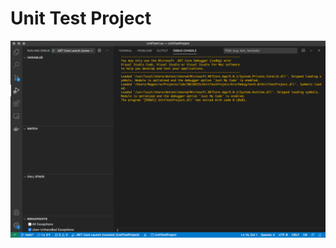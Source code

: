 # Unit Test Project
![Running the Worker Service](https://github.com/NogueiraJr/20210315/blob/main/UnitTestProject/images/UnitTestProjectRun.png)
